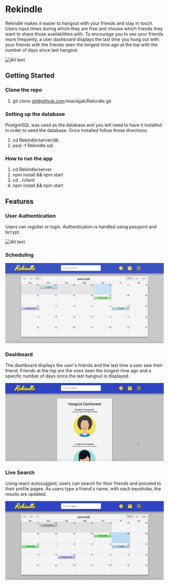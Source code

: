 # Rekindle

Rekindle makes it easier to hangout with your friends and stay in touch. Users input times during which they are free and choose which friends they want to share those availabilities with. To encourage you to see your friends more frequenly, a user dashboard displays the last time you hung out with your friends with the friends seen the longest time ago at the top with the number of days since last hangout. 

![Alt text](./assets/rekindle-landing.png?raw=true "Landing Page")

## Getting Started 

### Clone the repo
1. git clone git@github.com:lmaciejak/Rekindle.git

### Setting up the database 

PostgreSQL was used as the database and you will need to have it installed in order to seed the database. Once installed follow these directions: 

1. cd Rekindle/server/db
2. psql -f Rekindle.sql

### How to run the app
1. cd Rekindle/server
2. npm install && npm start 
3. cd ../client
4. npm install && npm start 


## Features

### User Authentication 
Users can register or login. Authentication is handled using passport and bcrypt. 

![Alt text](./assets/rekindle-login.gif?raw=true "Authentication")

### Scheduling 

![Alt text](./assets/calendar-screen.png?raw=true "Calendar View")

### Dashboard 

The dashboard displays the user's friends and the last time a user saw their friend. Friends at the top are the ones seen the longest time ago and a specific number of days since the last hangout is displayed. 

![Alt text](./assets/rekindle-dashboard.gif?raw=true "Dashboard")

### Live Search 

Using react-autosuggest, users can search for their friends and proceed to their profile pages. As users type a friend's name, with each keystroke, the results are updated. 

![Alt text](./assets/rekindle-search.gif?raw=true "Live Search")